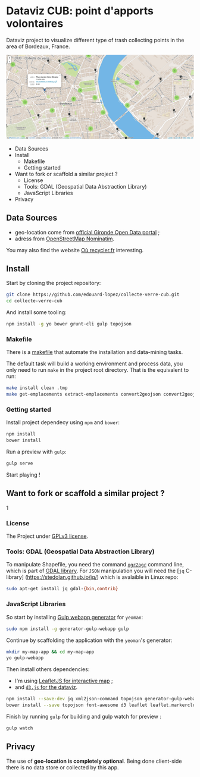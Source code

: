 # Dataviz CUB: point d'apports volontaires

Dataviz project to visualize different type of trash collecting points in the area of Bordeaux, France.

![dataviz preview](./preview.png)

<!-- MarkdownTOC depth=3 -->

- Data Sources
- Install
	- Makefile
	- Getting started
- Want to fork or scaffold a similar project ?
	- License
	- Tools: GDAL (Geospatial Data Abstraction Library)
	- JavaScript Libraries
- Privacy

<!-- /MarkdownTOC -->


## Data Sources

* geo-location come from [official Gironde Open Data portal](http://www.datalocale.fr/dataset/en_empac_p) ;
* adress from [OpenStreetMap Nominatim](http://wiki.openstreetmap.org/wiki/Nominatim).

You may also find the website [Où recycler.fr](http://ourecycler.fr/point-collecte/33800/Bordeaux) interesting.


## Install

Start by cloning the project repository:
```bash
git clone https://github.com/edouard-lopez/collecte-verre-cub.git
cd collecte-verre-cub
```
And install some tooling:
```bash
npm install -g yo bower grunt-cli gulp topojson
```
### Makefile

There is a [makefile](./makefile) that automate the installation and data-mining tasks.

The default task will build a working environment and process data, you only need to run `make` in the project root directory. That is the equivalent to run:

```bash
make install clean .tmp
make get-emplacements extract-emplacements convert2geojson convert2geojsonVanilla convert2topojson reverse-location2adresses fix-reverse-location
```


### Getting started

Install project dependecy using `npm` and `bower`:
```bash
npm install
bower install
```
Run a preview with `gulp`:
```bash
gulp serve
```
Start playing !


## Want to fork or scaffold a similar project ?
1
### License

The Project under [GPLv3 license](http://choosealicense.com/licenses/gpl-3.0/).


### Tools: GDAL (Geospatial Data Abstraction Library)

To manipulate Shapefile, you need the command [`ogr2ogr`](http://www.gdal.org/ogr2ogr.html) command line, which is 
part of [GDAL library](http://www.gdal.org/). For `JSON` manipulation you will need the [`jq` C-library]
(https://stedolan.github.io/jq/) which is 
avalaible in Linux repo:
```bash
sudo apt-get install jq gdal-{bin,contrib}
```


### JavaScript Libraries


So start by installing [Gulp webapp generator](https://www.npmjs.org/package/generator-gulp-webapp) for `yeoman`:
```bash
sudo npm install -g generator-gulp-webapp gulp
```

Continue by scaffolding the application with the `yeoman`'s generator:
```bash
mkdir my-map-app && cd my-map-app
yo gulp-webapp
```
Then install others dependencies:

* I'm using [LeafletJS for interactive map](http://leafletjs.com/) ;
* and [`d3.js` for the dataviz](http://d3js.org/).

```bash
npm install --save-dev jq xml2json-command topojson generator-gulp-webapp gulp gulp-sass
bower install --save topojson font-awesome d3 leaflet leaflet.markercluster es6-promise
```

Finish by running `gulp` for building and gulp watch for preview :
```bash
gulp watch
```


## Privacy

The use of **geo-location is completely optional**. Being done client-side there is no data store or collected by this app.
